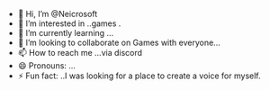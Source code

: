 - 👋 Hi, I’m @Neicrosoft
- 👀 I’m interested in ..games .
- 🌱 I’m currently learning ...
- 💞️ I’m looking to collaborate on Games with everyone...
- 📫 How to reach me ...via discord 
- 😄 Pronouns: ...
- ⚡ Fun fact: ..I was looking for a place to create a voice for myself.

<!---
Neicrosoft/Neicrosoft is a ✨ special ✨ repository because its `README.md` (this file) appears on your GitHub profile.
You can click the Preview link to take a look at your changes.
--->

